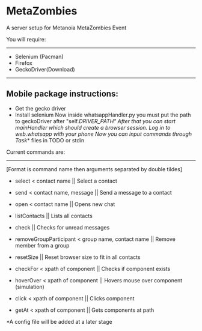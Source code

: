 # MetaZombies
A server setup for Metanoia MetaZombies Event

You will require:
__________________
- Selenium (Pacman)
- Firefox
- GeckoDriver(Download)

-----------------------------------------------------------------------
Mobile package instructions:
-----------------------------------------------------------------------
- Get the gecko driver
- Install selenium
Now inside whatsappHandler.py you must put the path to geckoDriver after "self._DRIVER_PATH"
After that you can start mainHandler which should create a browser session.
Log in to web.whatsapp with your phone
Now you can input commands through Task_* files in TODO or stdin

Current commands are:
_____________________
[Format is command name then arguments separated by double tildes]
- select < contact name                                || Select a contact
- send < contact name, message                         || Send a message to a contact
- open < contact name                                  || Opens new chat
- listContacts                                         || Lists all contacts
- check                                                || Checks for unread messages
- removeGroupParticipant < group name, contact name    || Remove member from a group

- resetSize                                            || Reset browser size to fit in all contacts
- checkFor < xpath of component                        || Checks if component exists        
- hoverOver < xpath of component                       || Hovers mouse over component (simulation)                       
- click < xpath of component                           || Clicks component
- getAt < xpath of component                           || Gets components at path   

*A config file will be added at a later stage
